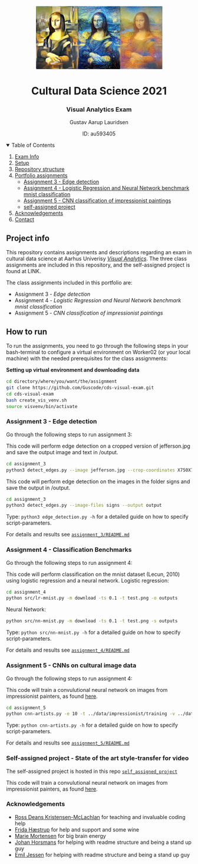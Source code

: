 <!-- PROJECT LOGO -->
<br />
<p align="center">
  <a href="https://github.com/Guscode/cds-visual-exam">
    <img src="README_images/styletransfer.jpeg" alt="Logo" width="343" height="170">
  </a>
  
  <h1 align="center">Cultural Data Science 2021</h1> 
  <h3 align="center">Visual Analytics Exam</h3> 


  <p align="center">
    Gustav Aarup Lauridsen 
    <br />
  <p align="center">
    ID: au593405 
  </p>
</p>


<!-- TABLE OF CONTENTS -->
<details open="open">
  <summary>Table of Contents</summary>
  <ol>
    <li><a href="#Exam-information">Exam Info</a></li>
    <li><a href="#setup">Setup</a></li>
    <li><a href="#repository-structure">Repository structure</a></li>
    <li>
      <a href="#portfolio-assignments">Portfolio assignments</a>
      <ul>
        <li><a href="#assignment-3---edge-detection">Assignment 3 - Edge detection</a></li>
        <li><a href="#assignment-4---logistic-regression-and-neural-network-benchmark-mnist-classification">Assignment 4 - Logistic Regression and Neural Network benchmark mnist classification</a></li>
        <li><a href="#assignment-5---cnn-classification-of-impressionist-paintings">Assignment 5 - CNN classification of impressionist paintings</a></li>
        <li><a href="#self-assigned-project">self-assigned project</a></li>
      </ul>
    </li>
    <li><a href="#acknowledgements">Acknowledgements</a></li>
    <li><a href="#contact">Contact</a></li>
  </ol>
</details>

<!-- PROJECT INFO -->
## Project info

This repository contains assignments and descriptions regarding an exam in cultural data science at Aarhus Univerisy [_Visual Analytics_](https://kursuskatalog.au.dk/en/course/101992/Visual-Analytics). The three class assignments are included in this repository, and the self-assigned project is found at LINK. 

The class assignments included in this portfolio are:
* Assignment 3 - _Edge detection_
* Assignment 4 - _Logistic Regression and Neural Network benchmark mnist classification_
* Assignment 5 - _CNN classification of impressionist paintings_

<!-- HOW TO RUN -->
## How to run

To run the assignments, you need to go through the following steps in your bash-terminal to configure a virtual environment on Worker02 (or your local machine) with the needed prerequisites for the class assignments:

__Setting up virtual environment and downloading data__
```bash
cd directory/where/you/want/the/assignment
git clone https://github.com/Guscode/cds-visual-exam.git
cd cds-visual-exam
bash create_vis_venv.sh
source visvenv/bin/activate
```

### Assignment 3 - Edge detection

Go through the following steps to run assignment 3:

This code will perform edge detection on a cropped version of jefferson.jpg and save the output image and text in /output.

```bash
cd assignment_3
python3 detect_edges.py --image jefferson.jpg --crop-coordinates X750X700Y750Y1150 --psm 5 --output output
```

This code will perform edge detection on the images in the folder signs and save the output in /output.
```bash
cd assignment_3
python3 detect_edges.py --image-files signs --output output
```

Type: ```python3 edge_detection.py -h``` for a detailed guide on how to specify script-parameters. 


For details and results see [```assignment_3/README.md```](https://github.com/Guscode/cds-visual-exam/tree/main/assignment_3)

### Assignment 4 - Classification Benchmarks

Go through the following steps to run assignment 4:

This code will perform classification on the mnist dataset (Lecun, 2010) using logistic regression and a neural network.
Logistic regression:
```bash
cd assignment_4
python src/lr-mnist.py -m download -ts 0.1 -t test.png -o outputs
```

Neural Network:
```bash
python src/nn-mnist.py -m download -ts 0.1 -t test.png -s outputs
```

Type: ```python src/nn-mnist.py -h``` for a detailed guide on how to specify script-parameters. 


For details and results see [```assignment_4/README.md```](https://github.com/Guscode/cds-visual-exam/tree/main/assignment_4)

### Assignment 5 - CNNs on cultural image data

Go through the following steps to run assignment 4:

This code will train a convulutional neural network on images from impressionist painters, as found [here](https://www.kaggle.com/delayedkarma/impressionist-classifier-data).

```bash
cd assignment_5
python cnn-artists.py -e 10 -t ../data/impressionist/training -v ../data/impressionist/validation
```

Type: ```python cnn-artists.py -h``` for a detailed guide on how to specify script-parameters. 


For details and results see [```assignment_5/README.md```](https://github.com/Guscode/cds-visual-exam/tree/main/assignment_5)


### Self-assigned project - State of the art style-transfer for video

The self-assigned project is hosted in this repo [```self_assigned_project```](https://github.com/Guscode/stylenet)

This code will train a convulutional neural network on images from impressionist painters, as found [here](https://www.kaggle.com/delayedkarma/impressionist-classifier-data).

### Acknowledgements

* [Ross Deans Kristensen-McLachlan](https://github.com/rdkm89) for teaching and invaluable coding help
* [Frida Hæstrup](https://github.com/frillecode) for help and support and some wine 
* [Marie Mortensen](https://github.com/marmor97) for big brain energy 
* [Johan Horsmans](https://github.com/JohanHorsmans) for helping with readme structure and being a stand up guy
* [Emil Jessen](https://github.com/emiltj) for helping with readme structure and being a stand up guy







